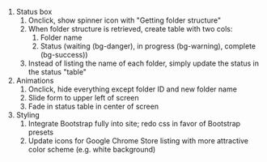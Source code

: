1. Status box
    1. Onclick, show spinner icon with "Getting folder structure"
    2. When folder structure is retrieved, create table with two cols:
        1. Folder name
        2. Status (waiting (bg-danger), in progress (bg-warning), complete (bg-success))
    3. Instead of listing the name of each folder, simply update the status in the status "table"
2. Animations
    1. Onclick, hide everything except folder ID and new folder name
    2. Slide form to upper left of screen
    3. Fade in status table in center of screen
3. Styling
    1. Integrate Bootstrap fully into site; redo css in favor of Bootstrap presets
    2. Update icons for Google Chrome Store listing with more attractive color scheme (e.g. white background)
    
    